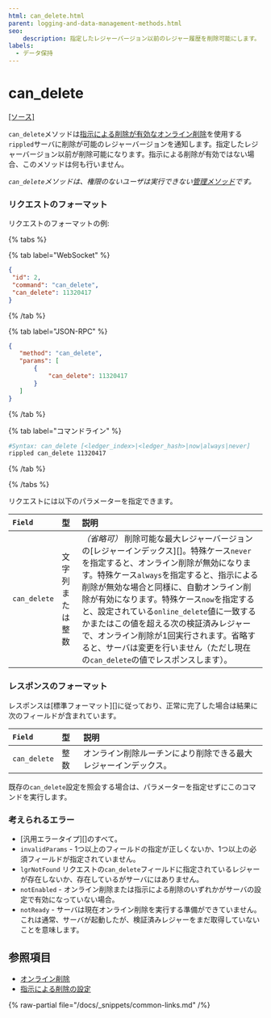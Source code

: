 ```yaml
---
html: can_delete.html
parent: logging-and-data-management-methods.html
seo:
    description: 指定したレジャーバージョン以前のレジャー履歴を削除可能にします。
labels:
  - データ保持
---
```

# can_delete
[[ソース]](https://github.com/XRPLF/rippled/blob/1e01cd34f7a216092ed779f291b43324c167167a/src/xrpld/rpc/handlers/CanDelete.cpp "Source")

`can_delete`メソッドは[指示による削除が有効なオンライン削除](../../../../infrastructure/configuration/data-retention/online-deletion.md#指示による削除)を使用する`rippled`サーバに削除が可能のレジャーバージョンを通知します。指定したレジャーバージョン以前が削除可能になります。指示による削除が有効ではない場合、このメソッドは何も行いません。

_`can_delete`メソッドは、権限のないユーザは実行できない[管理メソッド](../index.md)です。_

### リクエストのフォーマット

リクエストのフォーマットの例:

{% tabs %}

{% tab label="WebSocket" %}
```json
{
 "id": 2,
 "command": "can_delete",
 "can_delete": 11320417
}
```
{% /tab %}

{% tab label="JSON-RPC" %}
```json
{
   "method": "can_delete",
   "params": [
       {
           "can_delete": 11320417
       }
   ]
}
```
{% /tab %}

{% tab label="コマンドライン" %}
```sh
#Syntax: can_delete [<ledger_index>|<ledger_hash>|now|always|never]
rippled can_delete 11320417
```
{% /tab %}

{% /tabs %}

リクエストには以下のパラメーターを指定できます。

| `Field`      | 型              | 説明                               |
|:-------------|:------------------|:------------------------------------------|
| `can_delete` | 文字列 または整数 | _（省略可）_ 削除可能な最大レジャーバージョンの[レジャーインデックス][]。特殊ケース`never`を指定すると、オンライン削除が無効になります。特殊ケース`always`を指定すると、指示による削除が無効な場合と同様に、自動オンライン削除が有効になります。特殊ケース`now`を指定すると、設定されている`online_delete`値に一致するかまたはこの値を超える次の検証済みレジャーで、オンライン削除が1回実行されます。省略すると、サーバは変更を行いません（ただし現在の`can_delete`の値でレスポンスします）。 |

### レスポンスのフォーマット

レスポンスは[標準フォーマット][]に従っており、正常に完了した場合は結果に次のフィールドが含まれています。

| `Field`      | 型    | 説明                                         |
|:-------------|:--------|:----------------------------------------------------|
| `can_delete` | 整数 | オンライン削除ルーチンにより削除できる最大レジャーインデックス。 |

既存の`can_delete`設定を照会する場合は、パラメーターを指定せずにこのコマンドを実行します。

### 考えられるエラー

- [汎用エラータイプ][]のすべて。
- `invalidParams` - 1つ以上のフィールドの指定が正しくないか、1つ以上の必須フィールドが指定されていません。
- `lgrNotFound` リクエストの`can_delete`フィールドに指定されているレジャーが存在しないか、存在しているがサーバにはありません。
- `notEnabled` - オンライン削除または指示による削除のいずれかがサーバの設定で有効になっていない場合。
- `notReady` - サーバは現在オンライン削除を実行する準備ができていません。これは通常、サーバが起動したが、検証済みレジャーをまだ取得していないことを意味します。

## 参照項目

- [オンライン削除](../../../../infrastructure/configuration/data-retention/online-deletion.md)
- [指示による削除の設定](../../../../infrastructure/configuration/data-retention/configure-advisory-deletion.md)

{% raw-partial file="/docs/_snippets/common-links.md" /%}
